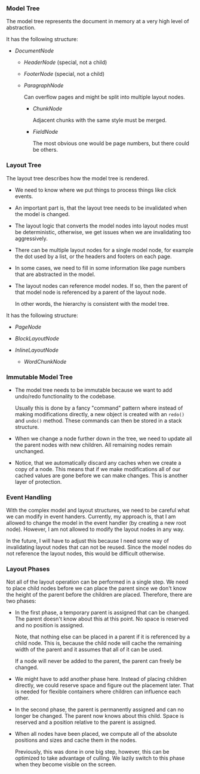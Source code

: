 ### Model Tree

The model tree represents the document in memory at a very high level of abstraction.

It has the following structure:

-   *DocumentNode*

    -   *HeaderNode* (special, not a child)

    -   *FooterNode* (special, not a child)

    -   *ParagraphNode*

        Can overflow pages and might be split into multiple layout nodes.

        -   *ChunkNode*

            Adjacent chunks with the same style must be merged.

        -   *FieldNode*

            The most obvious one would be page numbers, but there could be others.

### Layout Tree

The layout tree describes how the model tree is rendered.

-   We need to know where we put things to process things like click events.

-   An important part is, that the layout tree needs to be invalidated when the model is changed.

-   The layout logic that converts the model nodes into layout nodes must be deterministic, otherwise, we get issues
    when we are invalidating too aggressively.

-   There can be multiple layout nodes for a single model node, for example the dot used by a list, or the headers and footers on each page.

-   In some cases, we need to fill in some information like page numbers that are abstracted in the model.

-   The layout nodes can reference model nodes.
    If so, then the parent of that model node is referenced by a parent of the layout node.

    In other words, the hierarchy is consistent with the model tree.

It has the following structure:

-   *PageNode*

-   *BlockLayoutNode*

-   *InlineLayoutNode*

    -   *WordChunkNode*

### Immutable Model Tree

-   The model tree needs to be immutable because we want to add undo/redo functionality to the codebase.

    Usually this is done by a fancy "command" pattern where instead of making modifications directly, a new object is created with an `redo()` and
    `undo()` method.
    These commands can then be stored in a stack structure.

-   When we change a node further down in the tree, we need to update all the parent nodes with new children.
    All remaining nodes remain unchanged.

-   Notice, that we automatically discard any caches when we create a copy of a node.
    This means that if we make modifications all of our cached values are gone before we can make changes.
    This is another layer of protection.

### Event Handling

With the complex model and layout structures, we need to be careful what we can modify in event handers.
Currently, my approach is, that I am allowed to change the model in the event handler (by creating a new root node).
However, I am not allowed to modify the layout nodes in any way.

In the future, I will have to adjust this because I need some way of invalidating layout nodes that can not be reused.
Since the model nodes do not reference the layout nodes, this would be difficult otherwise.

### Layout Phases

Not all of the layout operation can be performed in a single step.
We need to place child nodes before we can place the parent since we don't know the height of the parent before the children are placed.
Therefore, there are two phases:

-   In the first phase, a temporary parent is assigned that can be changed.
    The parent doesn't know about this at this point.
    No space is reserved and no position is assigned.

    Note, that nothing else can be placed in a parent if it is referenced by a child node.
    This is, because the child node will cache the remaining width of the parent and it assumes that all of it can be used.

    If a node will never be added to the parent, the parent can freely be changed.

-   We might have to add another phase here.
    Instead of placing children directly, we could reserve space and figure out the placement later.
    That is needed for flexible containers where children can influence each other.

-   In the second phase, the parent is permanently assigned and can no longer be changed.
    The parent now knows about this child.
    Space is reserved and a position relative to the parent is assigned.

-   When all nodes have been placed, we compute all of the absolute positions and sizes and cache them in the nodes.

    Previously, this was done in one big step, however, this can be optimized to take advantage of culling.
    We lazily switch to this phase when they become visible on the screen.
